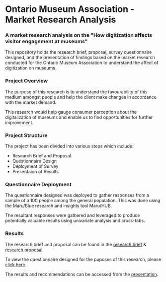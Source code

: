 
# Ontario Museum Association - Market Research Analysis
### **A market research analysis on the "How digitization affects visitor engagement at museums"**
This repository holds the research brief, proposal, survey questionnaire designed, and the presentation of findings based on the market research conducted for the Ontario Museum Association to understand the affect of digitization on museums.


### Project Overview
The purpose of this research is to understand the favourability of this medium amongst people and help the client make changes in accordance with the market demand.

This research would help gauge consumer perception about the digitalization of museums and enable us to find opportunities for further improvement.


### Project Structure
The project has been divided into various steps which include:

- Research Brief and Proposal<br />
- Questionnaire Design<br />
- Deployment of Survey<br />
- Presentaion of Results

### Questionnaire Deployment
The questionnaire designed was deployed to gather responses from a sample of a 100 people among the general population. This was done using the Maru/Blue research and insights tool Maru/HUB.

The resultant responses were gathered and leveraged to produce potentially valuable results using univariate analysis and cross-tabs.


### Results
The research brief and proposal can be found in the [research brief](https://github.com/HShamilSamsudeen/OMA_Market_Research_Data_Analysis/blob/main/OMA_Research_Brief.pdf) & [research proposal](https://github.com/HShamilSamsudeen/OMA_Market_Research_Data_Analysis/blob/main/OMA_Research_Proposal.pdf).

To view the questionnaire designed for the puposes of this research, please [click here](https://github.com/HShamilSamsudeen/OMA_Market_Research_Data_Analysis/blob/main/OMA_Questionnaire_Design.pdf).

The results and recommendations can be accessed from the [presentation](https://github.com/HShamilSamsudeen/OMA_Market_Research_Data_Analysis/blob/main/OMA_Results_Presentation_Compressed.pdf). 


